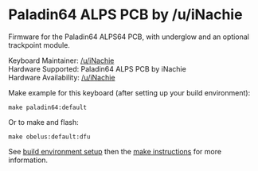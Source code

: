 # Paladin64 ALPS PCB by /u/iNachie

Firmware for the Paladin64 ALPS64 PCB, with underglow and an optional
trackpoint module.

Keyboard Maintainer: [/u/iNachie](https://github.com/nachie)  
Hardware Supported: Paladin64 ALPS PCB by iNachie  
Hardware Availability: [/u/iNachie](https://www.reddit.com/user/inachie/)

Make example for this keyboard (after setting up your build environment):

    make paladin64:default

Or to make and flash:

    make obelus:default:dfu


See [build environment setup](https://docs.qmk.fm/build_environment_setup.html) then the [make instructions](https://docs.qmk.fm/make_instructions.html) for more information.
